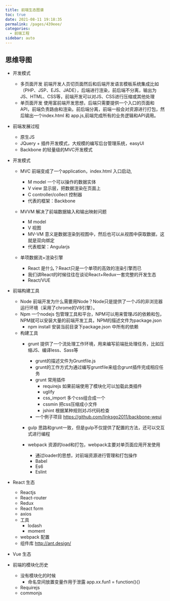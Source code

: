 ```yaml
---
title: 前端生态图谱
toc: true
date: 2021-08-11 19:18:35
permalink: /pages/439eee/
categories:
  - 前端工程
sidebar: auto
---
```


## 思维导图

- 开发模式
    - 多页面开发 前端开发人员切页面然后和后端开发语言模板系统集成比如（PHP、JSP、EJS、JADE），后端进行渲染，前后端不分离，输出为JS、HTML、CSS等，前端开发可以对JS、CSS进行压缩或其他处理
    - 单页面开发 使用富前端开发思想，后端只需要提供一个入口的页面和API，前端负责路由和渲染。前后端分离，前端一般会对资源进行打包，然后输出一个index.html 和 app.js,前端完成所有的业务逻辑和API调用。
   
   
- 前端发展过程
    - 原生JS
    - JQuery + 插件开发模式，大规模的编写后台管理系统，easyUI
    - Backbone 的轻量级的MVC开发模式
    
- 开发模式
    - MVC 前端变成了一个application，index.html 入口启动, 
        - M model 一个可以操作的数据实体
        - V view 显示层，把数据渲染在页面上
        - C controller/collect 控制器
        - 代表的框架：Backbone
    
    - MVVM 解决了前端数据输入和输出映射问题
        - M model
        - V 视图
        - MV-VM 意义是数据渲染到视图中，然后也可以从视图中获取数据，这就是双向绑定
        - 代表框架：Angularjs 
        
    - 单项数据流+渲染引擎
        - React 是什么？React只是一个单项的高效的渲染引擎而已
        - 我们讲React的时候往往在谈论React+Redux一套完整的开发生态
        - React/VUE

- 前端构建工具
    - Node 前端开发为什么需要用Node？Node只是提供了一个JS的非浏览器运行环境（采用了chrome的V8引擎）。
    - Npm 一个nodejs 包管理工具和平台，NPM可以用来管理JS的依赖和包，NPM就可以安装大量的前端开发工具，NPM的描述文件为package.json
        - npm install 安装当前目录下package.json 中所有的依赖
    - 构建工具
        - grunt 提供了一个流处理工作环境，用来编写前端批处理任务，比如压缩JS、编译less、Sass等
            - grunt的描述文件为Gruntfile.js
            - grunt的工作方式为通过编写gruntfile来组合grunt插件完成相应任务
            - grunt 常用插件
                - requirejs 如果前端使用了模块化可以加载此类插件
                - uglify  
                - css_import 多个css组合成一个
                - cssmin 把css压缩成小文件
                - jshint 根据某种规则对JS代码检查
            - 一个例子项目 https://github.com/linksgo2011/backbone-weui
            
        - gulp 思路和grunt一致，但是gulp不仅提供了配置的方法，还可以交互式进行编程
        - webpack 资源的load和打包，webpack主要对单页面应用开发使用
            - 通过loader的思想，对前端资源进行管理和打包操作
            - Babel
            - Es6
            - Eslint
         
- React 生态
     - Reactjs
     - React-router
     - Redux
     - React form 
     - axios
     - 工具
        - lodash
        - moment
     - webpack 配置
     - 组件库 http://ant.design/
 
- Vue 生态

- 前端的模块化历史
    - 没有模块化的时候
        - 命名空间放置变量作用于泄露 app.xx.fun1 = function(){}
    - Requirejs
    - commonjs
